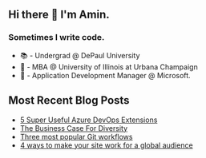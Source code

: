 ## Hi there 👋 I'm Amin. 
### Sometimes I write code. 

- 📚 - Undergrad @ DePaul University 
- 🏫 - MBA @ University of Illinois at Urbana Champaign 
- 🏢 - Application Development Manager @ Microsoft. 

## Most Recent Blog Posts
<!-- BLOG-POST-LIST:START -->
- [5 Super Useful Azure DevOps Extensions](https://aminlakhani.com/blog/5-super-useful-azure-devops-extensions/)
- [The Business Case For Diversity](https://aminlakhani.com/blog/the-business-case-for-diversity/)
- [Three most popular Git workflows](https://aminlakhani.com/blog/three-most-popular-git-workflows/)
- [4 ways to make your site work for a global audience](https://aminlakhani.com/blog/4-ways-to-make-your-site-work-for-a-global-audience/)
<!-- BLOG-POST-LIST:END -->


<!--
**AminLakhani/AminLakhani** is a ✨ _special_ ✨ repository because its `README.md` (this file) appears on your GitHub profile.

Here are some ideas to get you started:

- 🔭 I’m currently working on ...
- 🌱 I’m currently learning ...
- 👯 I’m looking to collaborate on ...
- 🤔 I’m looking for help with ...
- 💬 Ask me about ...
- 📫 How to reach me: ...
- 😄 Pronouns: ...
- ⚡ Fun fact: ...
-->
